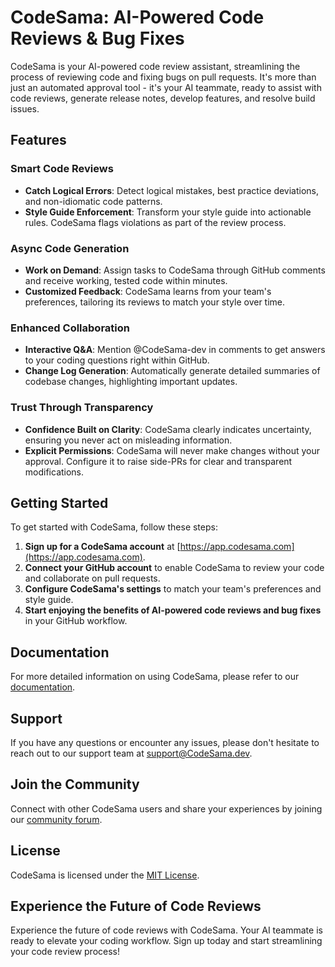 # CodeSama: AI-Powered Code Reviews & Bug Fixes

CodeSama is your AI-powered code review assistant, streamlining the process of reviewing code and fixing bugs on pull requests. It's more than just an automated approval tool - it's your AI teammate, ready to assist with code reviews, generate release notes, develop features, and resolve build issues.

## Features

### Smart Code Reviews
- **Catch Logical Errors**: Detect logical mistakes, best practice deviations, and non-idiomatic code patterns.
- **Style Guide Enforcement**: Transform your style guide into actionable rules. CodeSama flags violations as part of the review process.

### Async Code Generation
- **Work on Demand**: Assign tasks to CodeSama through GitHub comments and receive working, tested code within minutes.
- **Customized Feedback**: CodeSama learns from your team's preferences, tailoring its reviews to match your style over time.

### Enhanced Collaboration
- **Interactive Q&A**: Mention @CodeSama-dev in comments to get answers to your coding questions right within GitHub.
- **Change Log Generation**: Automatically generate detailed summaries of codebase changes, highlighting important updates.

### Trust Through Transparency
- **Confidence Built on Clarity**: CodeSama clearly indicates uncertainty, ensuring you never act on misleading information.
- **Explicit Permissions**: CodeSama will never make changes without your approval. Configure it to raise side-PRs for clear and transparent modifications.

## Getting Started

To get started with CodeSama, follow these steps:

1. **Sign up for a CodeSama account** at [https://app.codesama.com](https://app.codesama.com).
2. **Connect your GitHub account** to enable CodeSama to review your code and collaborate on pull requests.
3. **Configure CodeSama's settings** to match your team's preferences and style guide.
4. **Start enjoying the benefits of AI-powered code reviews and bug fixes** in your GitHub workflow.

## Documentation

For more detailed information on using CodeSama, please refer to our [documentation](https://docscodesama.com).

## Support

If you have any questions or encounter any issues, please don't hesitate to reach out to our support team at [support@CodeSama.dev](mailto:team@codesuma.com).

## Join the Community

Connect with other CodeSama users and share your experiences by joining our [community forum](https://community.codesama.com).

## License

CodeSama is licensed under the [MIT License](LICENSE).

## Experience the Future of Code Reviews

Experience the future of code reviews with CodeSama. Your AI teammate is ready to elevate your coding workflow. Sign up today and start streamlining your code review process!
